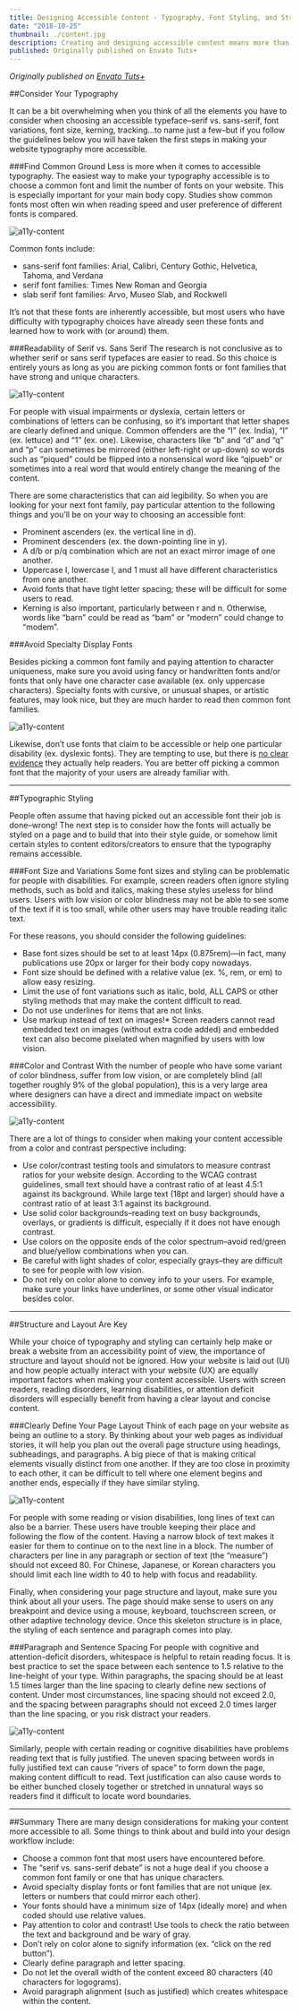 ```yaml
---
title: Designing Accessible Content - Typography, Font Styling, and Structure
date: "2018-10-25"
thumbnail: ./content.jpg
description: Creating and designing accessible content means more than just choosing accessible typography. Even with “perfect” font families in place on your website, people with low vision, cognitive, language, and learning disabilities may still struggle to process the text. 
published: Originally published on Envato Tuts+
---
```


<em class="hidden">Originally published on <a href="https://webdesign.tutsplus.com/articles/designing-accessible-content-typography-font-styling-and-structure--cms-31934" target="_blank" rel="noopener noreferrer">Envato Tuts+</a></em>

##Consider Your Typography

It can be a bit overwhelming when you think of all the elements you have to consider when choosing an accessible typeface–serif vs. sans-serif, font variations, font size, kerning, tracking…to name just a few–but if you follow the guidelines below you will have taken the first steps in making your website typography more accessible.

###Find Common Ground
Less is more when it comes to accessible typography. The easiest way to make your typography accessible is to choose a common font and limit the number of fonts on your website. This is especially important for your main body copy. Studies show common fonts most often win when reading speed and user preference of different fonts is compared.

<div class="kg-card kg-image-card kg-width-medium">

![a11y-content](./content1.png)

</div>

Common fonts include:

- sans-serif font families: Arial, Calibri, Century Gothic, Helvetica, Tahoma, and Verdana
- serif font families: Times New Roman and Georgia
- slab serif font families: Arvo, Museo Slab, and Rockwell

It’s not that these fonts are inherently accessible, but most users who have difficulty with typography choices have already seen these fonts and learned how to work with (or around) them.

###Readability of Serif vs. Sans Serif
The research is not conclusive as to whether serif or sans serif typefaces are easier to read. So this choice is entirely yours as long as you are picking common fonts or font families that have strong and unique characters.

<div class="kg-card kg-image-card kg-width-medium">

![a11y-content](./content2.png)

</div>

For people with visual impairments or dyslexia, certain letters or combinations of letters can be confusing, so it’s important that letter shapes are clearly defined and unique. Common offenders are the “I” (ex. India), “l” (ex. lettuce) and “1” (ex. one). Likewise, characters like “b” and “d” and “q” and “p” can sometimes be mirrored (either left-right or up-down) so words such as “piqued” could be flipped into a nonsensical word like “qipueb” or sometimes into a real word that would entirely change the meaning of the content.

There are some characteristics that can aid legibility. So when you are looking for your next font family, pay particular attention to the following things and you’ll be on your way to choosing an accessible font:

- Prominent ascenders (ex. the vertical line in d).
- Prominent descenders (ex. the down-pointing line in y).
- A d/b or p/q combination which are not an exact mirror image of one another.
- Uppercase I, lowercase l, and 1 must all have different characteristics from one another.
- Avoid fonts that have tight letter spacing; these will be difficult for some users to read.
- Kerning is also important, particularly between r and n. Otherwise, words like “barn” could be read as “bam” or “modern” could change to “modem”.

###Avoid Specialty Display Fonts

Besides picking a common font family and paying attention to character uniqueness, make sure you avoid using fancy or handwritten fonts and/or fonts that only have one character case available (ex. only uppercase characters). Specialty fonts with cursive, or unusual shapes, or artistic features, may look nice, but they are much harder to read then common font families.

<div class="kg-card kg-image-card kg-width-medium">

![a11y-content](./content3.png)

</div>

Likewise, don’t use fonts that claim to be accessible or help one particular disability (ex. dyslexic fonts). They are tempting to use, but there is <a target="_blank" rel="noopener noreferrer" href="https://www.understood.org/en/learning-attention-issues/child-learning-disabilities/dyslexia/dyslexia-friendly-font">no clear evidence</a> they actually help readers. You are better off picking a common font that the majority of your users are already familiar with.

<hr>

##Typographic Styling

People often assume that having picked out an accessible font their job is done–wrong! The next step is to consider how the fonts will actually be styled on a page and to build that into their style guide, or somehow limit certain styles to content editors/creators to ensure that the typography remains accessible.

###Font Size and Variations
Some font sizes and styling can be problematic for people with disabilities. For example, screen readers often ignore styling methods, such as bold and italics, making these styles useless for blind users. Users with low vision or color blindness may not be able to see some of the text if it is too small, while other users may have trouble reading italic text.

For these reasons, you should consider the following guidelines:

- Base font sizes should be set to at least 14px (0.875rem)—in fact, many publications use 20px or larger for their body copy nowadays.
- Font size should be defined with a relative value (ex. %, rem, or em) to allow easy resizing.
- Limit the use of font variations such as italic, bold, ALL CAPS or other styling methods that may make the content difficult to read.
- Do not use underlines for items that are not links.
- Use markup instead of text on images!* Screen readers cannot read embedded text on images (without extra code added) and embedded text can also become pixelated when magnified by users with low vision.

###Color and Contrast
With the number of people who have some variant of color blindness, suffer from low vision, or are completely blind (all together roughly 9% of the global population), this is a very large area where designers can have a direct and immediate impact on website accessibility.

<div class="kg-card kg-image-card kg-width-medium">

![a11y-content](./content4.png)

</div>

There are a lot of things to consider when making your content accessible from a color and contrast perspective including:

- Use color/contrast testing tools and simulators to measure contrast ratios for your website design. According to the WCAG contrast guidelines, small text should have a contrast ratio of at least 4.5:1 against its background. While large text (18pt and larger) should have a contrast ratio of at least 3:1 against its background.
- Use solid color backgrounds–reading text on busy backgrounds, overlays, or gradients is difficult, especially if it does not have enough contrast.
- Use colors on the opposite ends of the color spectrum–avoid red/green and blue/yellow combinations when you can.
- Be careful with light shades of color, especially grays–they are difficult to see for people with low vision.
- Do not rely on color alone to convey info to your users. For example, make sure your links have underlines, or some other visual indicator besides color.

<hr>

##Structure and Layout Are Key

While your choice of typography and styling can certainly help make or break a website from an accessibility point of view, the importance of structure and layout should not be ignored. How your website is laid out (UI) and how people actually interact with your website (UX) are equally important factors when making your content accessible. Users with screen readers, reading disorders, learning disabilities, or attention deficit disorders will especially benefit from having a clear layout and concise content.

###Clearly Define Your Page Layout
Think of each page on your website as being an outline to a story. By thinking about your web pages as individual stories, it will help you plan out the overall page structure using headings, subheadings, and paragraphs. A big piece of that is making critical elements visually distinct from one another. If they are too close in proximity to each other, it can be difficult to tell where one element begins and another ends, especially if they have similar styling.

<div class="kg-card kg-image-card kg-width-medium">

![a11y-content](./content5.png)

</div>

For people with some reading or vision disabilities, long lines of text can also be a barrier. These users have trouble keeping their place and following the flow of the content. Having a narrow block of text makes it easier for them to continue on to the next line in a block. The number of characters per line in any paragraph or section of text (the “measure”) should not exceed 80. For Chinese, Japanese, or Korean characters you should limit each line width to 40 to help with focus and readability.

Finally, when considering your page structure and layout, make sure you think about all your users. The page should make sense to users on any breakpoint and device using a mouse, keyboard, touchscreen screen, or other adaptive technology device. Once this skeleton structure is in place, the styling of each sentence and paragraph comes into play.

###Paragraph and Sentence Spacing
For people with cognitive and attention-deficit disorders, whitespace is helpful to retain reading focus. It is best practice to set the space between each sentence to 1.5 relative to the line-height of your type. Within paragraphs, the spacing should be at least 1.5 times larger than the line spacing to clearly define new sections of content. Under most circumstances, line spacing should not exceed 2.0, and the spacing between paragraphs should not exceed 2.0 times larger than the line spacing, or you risk distract your readers.

<div class="kg-card kg-image-card kg-width-medium">

![a11y-content](./content6.png)

</div>

Similarly, people with certain reading or cognitive disabilities have problems reading text that is fully justified. The uneven spacing between words in fully justified text can cause “rivers of space” to form down the page, making content difficult to read. Text justification can also cause words to be either bunched closely together or stretched in unnatural ways so readers find it difficult to locate word boundaries.

<hr>

##Summary
There are many design considerations for making your content more accessible to all. Some things to think about and build into your design workflow include:

- Choose a common font that most users have encountered before.
- The “serif vs. sans-serif debate” is not a huge deal if you choose a common font family or one that has unique characters.
- Avoid specialty display fonts or font families that are not unique (ex. letters or numbers that could mirror each other).
- Your fonts should have a minimum size of 14px (ideally more) and when coded should use relative values.
- Pay attention to color and contrast! Use tools to check the ratio between the text and background and be wary of gray.
- Don’t rely on color alone to signify information (ex. “click on the red button”).
- Clearly define paragraph and letter spacing.
- Do not let the overall width of the content exceed 80 characters (40 characters for logograms).
- Avoid paragraph alignment (such as justified) which creates whitespace within the content.